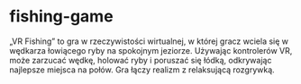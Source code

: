 # fishing-game
„VR Fishing” to gra w rzeczywistości wirtualnej, w której gracz wciela się w wędkarza łowiącego ryby na spokojnym jeziorze. Używając kontrolerów VR, może zarzucać wędkę, holować ryby i poruszać się łódką, odkrywając najlepsze miejsca na połów. Gra łączy realizm z relaksującą rozgrywką.
